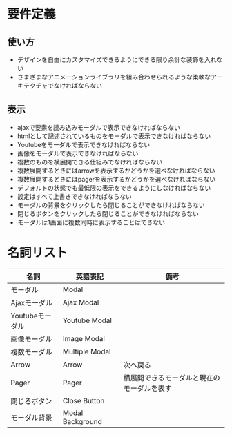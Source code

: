 # 要件定義
## 使い方
+ デザインを自由にカスタマイズできるようにできる限り余計な装飾を入れない
+ さまざまなアニメーションライブラリを組み合わせられるような柔軟なアーキテクチャでなければならない

## 表示
+ ajaxで要素を読み込みモーダルで表示できなければならない
+ htmlとして記述されているものをモーダルで表示できなければならない
+ Youtubeをモーダルで表示できなければならない
+ 画像をモーダルで表示できなければならない
+ 複数のものを横展開できる仕組みでなければならない
+ 複数展開するときにはarrowを表示するかどうかを選べなければならない
+ 複数展開するときにはpagerを表示するかどうかを選べなければならない
+ デフォルトの状態でも最低限の表示をできるようにしなければならない
+ 設定はすべて上書きできなければならない
+ モーダルの背景をクリックしたら閉じることができなければならない
+ 閉じるボタンをクリックしたら閉じることができなければならない
+ モーダルは1画面に複数同時に表示することはできない

# 名詞リスト
|名詞  |英語表記  |備考  |
|---|---|---|
|モーダル  |Modal  |  |
|Ajaxモーダル  |Ajax Modal  |  |
|Youtubeモーダル  |Youtube Modal  |  |
|画像モーダル  |Image Modal  |  |
|複数モーダル  |Multiple Modal  |  |
|Arrow  |Arrow  |次へ戻る |
|Pager  |Pager  |横展開できるモーダルと現在のモーダルを表す |
|閉じるボタン  |Close Button  |  |
|モーダル背景  |Modal Background  |  |
